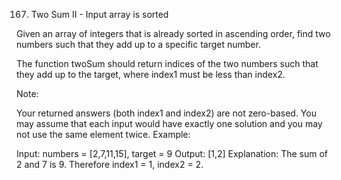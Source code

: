 167. Two Sum II - Input array is sorted

Given an array of integers that is already sorted in ascending order, find two numbers such that they add up to a specific target number.

The function twoSum should return indices of the two numbers such that they add up to the target, where index1 must be less than index2.

Note:

Your returned answers (both index1 and index2) are not zero-based.
You may assume that each input would have exactly one solution and you may not use the same element twice.
Example:

Input: numbers = [2,7,11,15], target = 9
Output: [1,2]
Explanation: The sum of 2 and 7 is 9. Therefore index1 = 1, index2 = 2.


